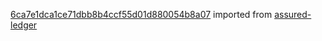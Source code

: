 [6ca7e1dca1ce71dbb8b4ccf55d01d880054b8a07](https://github.com/insolar/assured-ledger/commit/6ca7e1dca1ce71dbb8b4ccf55d01d880054b8a07) imported from [assured-ledger](https://github.com/insolar/assured-ledger)
